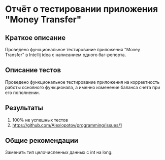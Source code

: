 # Отчёт о тестировании приложения "Money Transfer"

## Краткое описание

Проведено функциональное тестирование приложения "Money Transfer" в Intellij idea с написанием одного баг-репорта.

## Описание тестов

Проведено функциональное тестирование приложения на корректность работы основного функционала, а именно изменение баланса счета при его пополнении.

## Результаты

1. 100% не успешных тестов
2. https://github.com/Alexlopotov/programming/issues/1

## Общие рекомендации

Заменить тип целочисленных данных с int на long.
